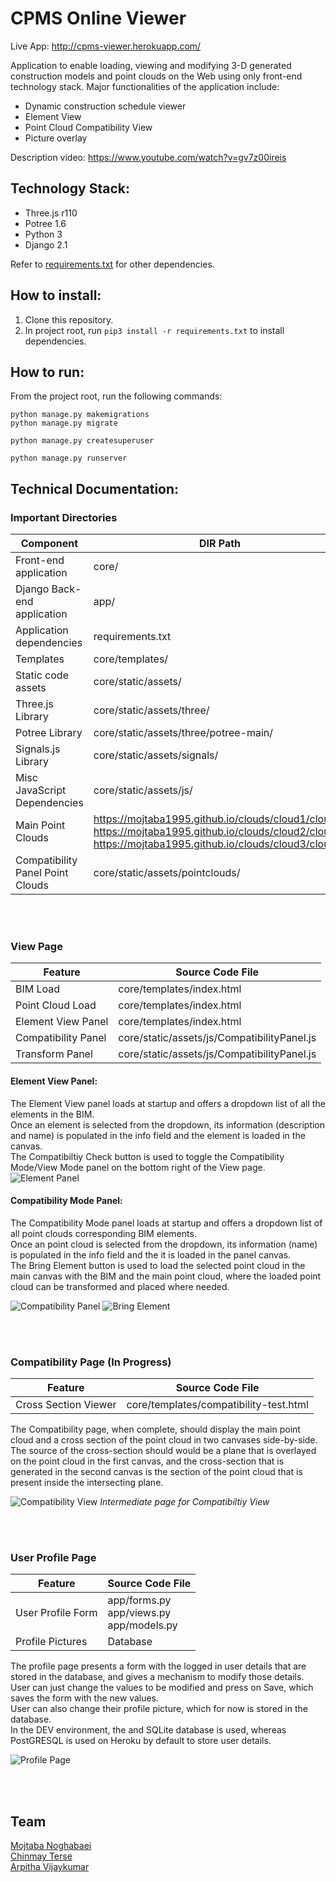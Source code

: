 # CPMS Online Viewer

Live App: 
<a href="http://cpms-viewer.herokuapp.com/" target="_blank">http://cpms-viewer.herokuapp.com/</a>

Application to enable loading, viewing and modifying 3-D generated construction models and point clouds on the Web using only front-end technology stack. Major functionalities of the application include:
- Dynamic construction schedule viewer
- Element View
- Point Cloud Compatibility View
- Picture overlay

Description video: https://www.youtube.com/watch?v=gv7z00ireis

## Technology Stack:
- Three.js r110
- Potree 1.6
- Python 3
- Django 2.1

Refer to [requirements.txt](https://github.com/mojtaba1995/CPMS-Online-Viewer/blob/main/requirements.txt) for other dependencies.

## How to install:

1. Clone this repository.
2. In project root, run `pip3 install -r requirements.txt` to install dependencies.

## How to run:
From the project root, run the following commands:

```
python manage.py makemigrations
python manage.py migrate

python manage.py createsuperuser

python manage.py runserver
```

## Technical Documentation:

### Important Directories

| Component | DIR Path |
| -------------- | ---------- |
| Front-end application | core/ |
| Django Back-end application | app/ |
| Application dependencies | requirements.txt |
| Templates | core/templates/ |
| Static code assets | core/static/assets/ |
| Three.js Library | core/static/assets/three/ |
| Potree Library | core/static/assets/three/potree-main/ |
| Signals.js Library | core/static/assets/signals/ |
| Misc JavaScript Dependencies | core/static/assets/js/ |
| Main Point Clouds | https://mojtaba1995.github.io/clouds/cloud1/cloud.js </br> https://mojtaba1995.github.io/clouds/cloud2/cloud.js </br> https://mojtaba1995.github.io/clouds/cloud3/cloud.js |
| Compatibility Panel Point Clouds | core/static/assets/pointclouds/ |

</br>
</br>

### View Page

| Feature | Source Code File |
| -------------- | ---------- |
| BIM Load | core/templates/index.html |
| Point Cloud Load | core/templates/index.html |
| Element View Panel | core/templates/index.html |
| Compatibility Panel | core/static/assets/js/CompatibilityPanel.js |
| Transform Panel | core/static/assets/js/CompatibilityPanel.js |

#### **Element View Panel:**
The Element View panel loads at startup and offers a dropdown list of all the elements in the BIM.</br>
Once an element is selected from the dropdown, its information (description and name) is populated in the info field and the element is loaded in the canvas.</br>
The Compatibiltiy Check button is used to toggle the Compatibility Mode/View Mode panel on the bottom right of the View page. 
![Element Panel](./res/element_panel.jpg)

#### **Compatibility Mode Panel:**
The Compatibility Mode panel loads at startup and offers a dropdown list of all point clouds corresponding BIM elements.</br>
Once an point cloud is selected from the dropdown, its information (name) is populated in the info field and the it is loaded in the panel canvas.</br>
The Bring Element button is used to load the selected point cloud in the main canvas with the BIM and the main point cloud, where the loaded point cloud can be transformed and placed where needed.

![Compatibility Panel](./res/compat_panel.jpg)
![Bring Element](./res/bring_element.jpg)

</br>
</br>

### **Compatibility Page (In Progress)**
| Feature | Source Code File |
| -------------- | ---------- |
| Cross Section Viewer | core/templates/compatibility-test.html |

The Compatibility page, when complete, should display the main point cloud and a cross section of the point cloud in two canvases side-by-side.</br>
The source of the cross-section should would be a plane that is overlayed on the point cloud in the first canvas, and the cross-section that is generated in the second canvas is the section of the point cloud that is present inside the intersecting plane.

![Compatibility View](./res/compat_view.jpg)
*Intermediate page for Compatibiltiy View*

</br>
</br>

### **User Profile Page**
| Feature | Source Code File |
| -------------- | ---------- |
| User Profile Form | app/forms.py </br> app/views.py </br> app/models.py |
| Profile Pictures | Database |

The profile page presents a form with the logged in user details that are stored in the database, and gives a mechanism to modify those details.</br>
User can just change the values to be modified and press on Save, which saves the form with the new values. </br>
User can also change their profile picture, which for now is stored in the database. </br>
In the DEV environment, the and SQLite database is used, whereas PostGRESQL is used on Heroku by default to store user details.

![Profile Page](./res/profile.png)

</br>
</br>

## Team
[Mojtaba Noghabaei](https://github.com/mojtaba1995) </br>
[Chinmay Terse](https://github.com/cterse) </br>
[Arpitha Vijaykumar](https://github.com/VArpitha)
